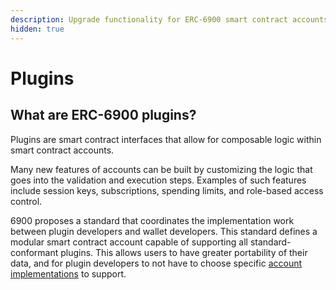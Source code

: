 ```yaml
---
description: Upgrade functionality for ERC-6900 smart contract accounts.
hidden: true
---
```


# Plugins

## What are ERC-6900 plugins?

Plugins are smart contract interfaces that allow for composable logic within smart contract accounts.

Many new features of accounts can be built by customizing the logic that goes into the validation and execution steps. Examples of such features include session keys, subscriptions, spending limits, and role-based access control.

6900 proposes a standard that coordinates the implementation work between plugin developers and wallet developers. This standard defines a modular smart contract account capable of supporting all standard-conformant plugins. This allows users to have greater portability of their data, and for plugin developers to not have to choose specific [account implementations](../compatible-accounts.md) to support.

